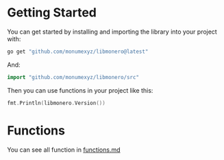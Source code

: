 # Getting Started

You can get started by installing and importing the library into your project with:
```bash
go get "github.com/monumexyz/libmonero@latest"
```
And:
```go
import "github.com/monumexyz/libmonero/src"
```

Then you can use functions in your project like this:
```go
fmt.Println(libmonero.Version())
```

# Functions

You can see all function in [functions.md](functions.md)
